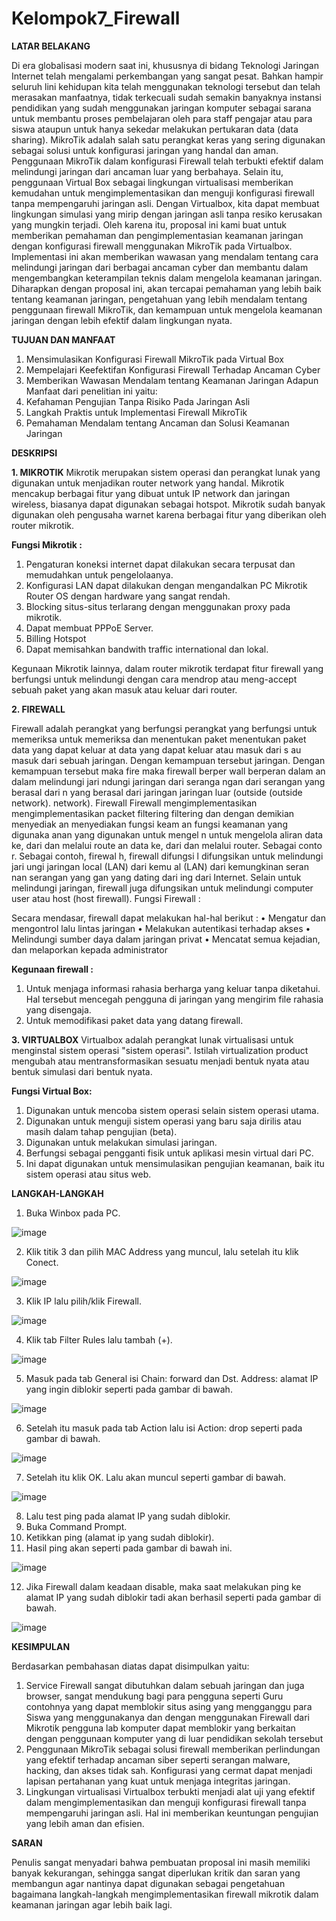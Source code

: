 # Kelompok7_Firewall

**LATAR BELAKANG**

Di era globalisasi modern saat ini, khususnya di bidang Teknologi Jaringan Internet telah mengalami perkembangan yang sangat pesat. Bahkan hampir seluruh lini kehidupan kita telah menggunakan teknologi tersebut dan telah merasakan manfaatnya, tidak terkecuali sudah semakin banyaknya instansi pendidikan yang sudah menggunakan jaringan komputer sebagai sarana untuk membantu proses pembelajaran oleh para staff pengajar atau para siswa ataupun untuk hanya sekedar melakukan pertukaran data (data sharing).
MikroTik adalah salah satu perangkat keras yang sering digunakan sebagai solusi untuk konfigurasi jaringan yang handal dan aman. Penggunaan MikroTik dalam konfigurasi Firewall telah terbukti efektif dalam melindungi jaringan dari ancaman luar yang berbahaya.
Selain itu, penggunaan Virtual Box sebagai lingkungan virtualisasi memberikan kemudahan untuk mengimplementasikan dan menguji konfigurasi firewall tanpa mempengaruhi jaringan asli. Dengan Virtualbox, kita dapat membuat lingkungan simulasi yang mirip dengan jaringan asli tanpa resiko kerusakan yang mungkin terjadi.
Oleh karena itu, proposal ini kami buat untuk memberikan pemahaman dan pengimplementasian keamanan jaringan dengan konfigurasi firewall menggunakan MikroTik pada Virtualbox. Implementasi ini akan memberikan wawasan yang mendalam tentang cara melindungi jaringan dari berbagai ancaman cyber dan membantu dalam mengembangkan keterampilan teknis dalam mengelola keamanan jaringan.
Diharapkan dengan proposal ini, akan tercapai pemahaman yang lebih baik tentang keamanan jaringan, pengetahuan yang lebih mendalam tentang penggunaan firewall MikroTik, dan kemampuan untuk mengelola keamanan jaringan dengan lebih efektif dalam lingkungan nyata.

**TUJUAN DAN MANFAAT**

1.	Mensimulasikan Konfigurasi Firewall MikroTik pada Virtual Box
2.	Mempelajari Keefektifan Konfigurasi Firewall Terhadap Ancaman Cyber
3.	Memberikan Wawasan Mendalam tentang Keamanan Jaringan Adapun Manfaat dari penelitian ini yaitu:
1.	Kefahaman Pengujian Tanpa Risiko Pada Jaringan Asli
2.	Langkah Praktis untuk Implementasi Firewall MikroTik
3.	Pemahaman Mendalam tentang Ancaman dan Solusi Keamanan Jaringan

**DESKRIPSI**

**1.	MIKROTIK**
Mikrotik merupakan sistem operasi dan perangkat lunak yang digunakan untuk menjadikan router network yang handal. Mikrotik mencakup berbagai fitur yang dibuat untuk IP network dan jaringan wireless, biasanya dapat digunakan sebagai hotspot. Mikrotik sudah banyak digunakan oleh pengusaha warnet karena berbagai fitur yang diberikan oleh router mikrotik.

**Fungsi Mikrotik :**
1.	Pengaturan	koneksi	internet	dapat	dilakukan	secara	terpusat	dan memudahkan untuk pengelolaanya.
2.	Konfigurasi LAN dapat dilakukan dengan mengandalkan PC Mikrotik Router OS dengan hardware yang sangat rendah.
3.	Blocking situs-situs terlarang dengan menggunakan proxy pada mikrotik.
4.	Dapat membuat PPPoE Server.
5.	Billing Hotspot
6.	Dapat memisahkan bandwith traffic international dan lokal.


Kegunaan Mikrotik lainnya, dalam router mikrotik terdapat fitur firewall yang berfungsi untuk melindungi dengan cara mendrop atau meng-accept sebuah paket yang akan masuk atau keluar dari router.

**2.	FIREWALL**

Firewall adalah perangkat yang berfungsi perangkat yang berfungsi untuk memeriksa untuk memeriksa dan menentukan paket menentukan paket data yang dapat keluar at data yang dapat keluar atau masuk dari s au masuk dari sebuah jaringan. Dengan kemampuan tersebut jaringan. Dengan kemampuan tersebut maka fire maka firewall berper wall berperan dalam an dalam melindungi jari ndungi jaringan dari seranga ngan dari serangan yang berasal dari n yang berasal dari  jaringan  jaringan luar (outside (outside network). network). 
Firewall Firewall mengimplementasikan mengimplementasikan packet filtering filtering dan dengan demikian menyediak an menyediakan fungsi keam an fungsi keamanan yang digunaka anan yang digunakan untuk mengel n untuk mengelola aliran data ke, dari dan melalui route an data ke, dari dan melalui router. Sebagai conto r. Sebagai contoh, firewal h, firewall difungsi l difungsikan untuk  melindungi jari ungi jaringan local (LAN) dari kemu al (LAN) dari kemungkinan seran nan serangan yang gan yang dating dari ing dari Internet. Selain untuk melindungi jaringan, firewall juga difungsikan untuk  melindungi computer user atau host (host firewall).
Fungsi Firewall :

Secara mendasar, firewall dapat melakukan hal-hal berikut :
•	Mengatur dan mengontrol lalu lintas jaringan
•	Melakukan autentikasi terhadap akses
•	Melindungi sumber daya dalam jaringan privat
•	Mencatat semua kejadian, dan melaporkan kepada administrator

**Kegunaan firewall :**
1.	Untuk menjaga informasi rahasia berharga yang keluar tanpa diketahui. Hal tersebut mencegah pengguna di jaringan yang mengirim file rahasia yang disengaja.
2.	Untuk memodifikasi paket data yang datang firewall.


**3.	VIRTUALBOX**
Virtualbox adalah perangkat lunak virtualisasi untuk menginstal sistem operasi "sistem operasi". Istilah virtualization product mengubah atau mentransformasikan sesuatu menjadi bentuk nyata atau bentuk simulasi dari bentuk nyata.

**Fungsi Virtual Box:**
1.	Digunakan untuk mencoba sistem operasi selain sistem operasi utama.
2.	Digunakan untuk menguji sistem operasi yang baru saja dirilis atau masih dalam tahap pengujian (beta).
3.	Digunakan untuk melakukan simulasi jaringan.
4.	Berfungsi sebagai pengganti fisik untuk aplikasi mesin virtual dari PC.
5.	Ini dapat digunakan untuk mensimulasikan pengujian keamanan, baik itu sistem operasi atau situs web.

**LANGKAH-LANGKAH**
1.	Buka Winbox pada PC.

 
 ![image](https://github.com/AkhdanyIchsar/Kelompok7_Firewall/assets/116287420/4ebabb33-5f0d-4a30-92d7-5e3b1c0f19e9)


2.	Klik titik 3 dan pilih MAC Address yang muncul, lalu setelah itu klik Conect.

 
 ![image](https://github.com/AkhdanyIchsar/Kelompok7_Firewall/assets/116287420/45c95247-62af-45ee-93fe-4e3d48455116)


3.	Klik IP lalu pilih/klik Firewall.

 
 ![image](https://github.com/AkhdanyIchsar/Kelompok7_Firewall/assets/116287420/a460b3ff-8b0f-4a0b-b68d-db7afca72add)


4.	Klik tab Filter Rules lalu tambah (+).

 
 ![image](https://github.com/AkhdanyIchsar/Kelompok7_Firewall/assets/116287420/2ac2505f-688b-4d7f-a1c0-c2a445b64a1b)


5.	Masuk pada tab General isi Chain: forward dan Dst. Address: alamat IP yang ingin diblokir seperti pada gambar di bawah.

 
 ![image](https://github.com/AkhdanyIchsar/Kelompok7_Firewall/assets/116287420/6c4a2e6c-a908-4152-b3be-9c011acf61de)


6.	Setelah itu masuk pada tab Action lalu isi Action: drop seperti pada gambar di bawah.

 
 ![image](https://github.com/AkhdanyIchsar/Kelompok7_Firewall/assets/116287420/aa0da509-9cbb-4700-8d96-477968454304)


7.	Setelah itu klik OK. Lalu akan muncul seperti gambar di bawah.

 
 ![image](https://github.com/AkhdanyIchsar/Kelompok7_Firewall/assets/116287420/6db67e62-54dd-4cd6-a35e-b1c647ed48f8)


8.	Lalu test ping pada alamat IP yang sudah diblokir.
9.	Buka Command Prompt.
10.	Ketikkan ping (alamat ip yang sudah diblokir).
11.	Hasil ping akan seperti pada gambar di bawah ini.

 
 ![image](https://github.com/AkhdanyIchsar/Kelompok7_Firewall/assets/116287420/a9cf78f5-459e-43f2-839f-266a2486ed1a)


12.	Jika Firewall dalam keadaan disable, maka saat melakukan ping ke alamat IP yang sudah diblokir tadi akan berhasil seperti pada gambar di bawah.
 
  
  ![image](https://github.com/AkhdanyIchsar/Kelompok7_Firewall/assets/116287420/df5db5d1-9b7c-4577-9984-61742631b2aa)


**KESIMPULAN**

Berdasarkan pembahasan diatas dapat disimpulkan yaitu:
1.	Service Firewall sangat dibutuhkan dalam sebuah jaringan dan juga browser, sangat mendukung bagi para pengguna seperti Guru contohnya yang dapat memblokir situs asing yang mengganggu para Siswa yang menggunakanya dan dengan menggunakan Firewall dari Mikrotik pengguna lab komputer dapat memblokir yang berkaitan dengan penggunaan komputer yang di luar pendidikan sekolah tersebut
2.	Penggunaan MikroTik sebagai solusi firewall memberikan perlindungan yang efektif terhadap ancaman siber seperti serangan malware, hacking, dan akses tidak sah. Konfigurasi yang cermat dapat menjadi lapisan pertahanan yang kuat untuk menjaga integritas jaringan.
3.	Lingkungan virtualisasi Virtualbox terbukti menjadi alat uji yang efektif dalam mengimplementasikan dan menguji konfigurasi firewall tanpa mempengaruhi jaringan asli. Hal ini memberikan keuntungan pengujian yang lebih aman dan efisien.

**SARAN**

Penulis sangat menyadari bahwa pembuatan proposal ini masih memiliki banyak kekurangan, sehingga sangat diperlukan kritik dan saran yang membangun agar nantinya dapat digunakan sebagai pengetahuan bagaimana langkah-langkah mengimplementasikan firewall mikrotik dalam keamanan jaringan agar lebih baik lagi.


